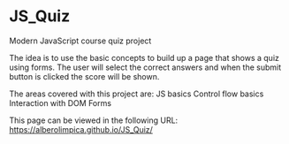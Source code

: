 # JS_Quiz
Modern JavaScript course quiz project

The idea is to use the basic concepts to build up a page that shows a quiz using forms. The user will select the correct answers and when the submit button is clicked the score will be shown.

The areas covered with this project are:
  JS basics
  Control flow basics
  Interaction with DOM
  Forms
  
This page can be viewed in the following URL:
https://alberolimpica.github.io/JS_Quiz/
